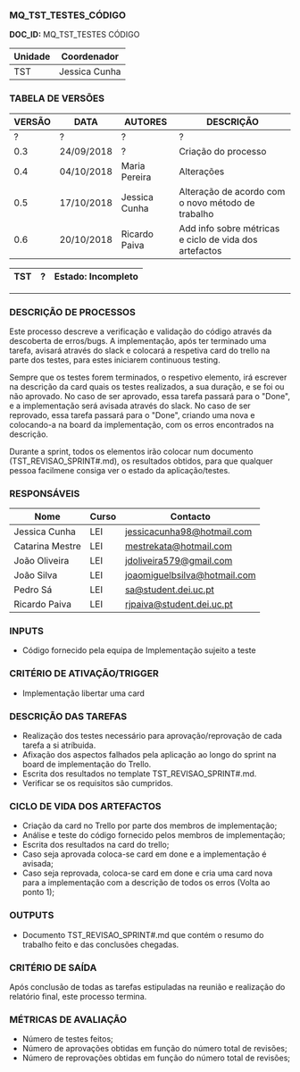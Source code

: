 ### MQ_TST_TESTES_CÓDIGO

**DOC_ID:** MQ_TST_TESTES CÓDIGO

| Unidade | Coordenador   |
| ------- | ------------- |
| TST     | Jessica Cunha |

### TABELA DE VERSÕES
| VERSÃO | DATA       | AUTORES       | DESCRIÇÃO                                              |
| ------ | ---------- | ------------- | ------------------------------------------------------ |
| ?      | ?          | ?             | ?                                                      |
| 0.3    | 24/09/2018 | ?             | Criação do processo                                    |
| 0.4    | 04/10/2018 | Maria Pereira | Alterações                                             |
| 0.5    | 17/10/2018 | Jessica Cunha | Alteração de acordo com o novo método de trabalho      |
| 0.6    | 20/10/2018 | Ricardo Paiva | Add info sobre métricas e ciclo de vida dos artefactos |

| TST | ? | Estado: Incompleto |
| - | - | - |

------

### DESCRIÇÃO DE PROCESSOS
Este processo descreve a verificação e validação do código através da descoberta de erros/bugs. A implementação, após ter terminado uma tarefa, avisará através do slack e colocará a respetiva card do trello na parte dos testes,  para estes iniciarem continuous testing.

Sempre que os testes forem terminados, o respetivo elemento, irá escrever na descrição da card quais os testes realizados, a sua duração, e se foi ou não aprovado. No caso de ser aprovado, essa tarefa passará para o "Done", e a implementação será avisada através do slack. No caso de ser reprovado, essa tarefa passará para o "Done", criando uma nova e colocando-a na board da implementação, com os erros encontrados na descrição.

Durante a sprint, todos os elementos irão colocar num documento (TST_REVISAO_SPRINT#.md), os resultados obtidos, para que qualquer pessoa facilmene consiga ver o estado da aplicação/testes.

### RESPONSÁVEIS
| Nome            | Curso | Contacto                     |
| --------------- | ----- | ---------------------------- |
| Jessica Cunha   | LEI   | jessicacunha98@hotmail.com   |
| Catarina Mestre | LEI   | mestrekata@hotmail.com       |
| João Oliveira   | LEI   | jdoliveira579@gmail.com      |
| João Silva      | LEI   | joaomiguelbsilva@hotmail.com |
| Pedro Sá        | LEI   | sa@student.dei.uc.pt         |
| Ricardo Paiva   | LEI   | rjpaiva@student.dei.uc.pt    |

### INPUTS
- Código fornecido pela equipa de Implementação sujeito a teste

### CRITÉRIO DE ATIVAÇÃO/TRIGGER
- Implementação libertar uma card

### DESCRIÇÃO DAS TAREFAS
- Realização dos testes necessário para aprovação/reprovação de cada tarefa a si atríbuida.
- Afixação dos aspectos falhados pela aplicação ao longo do sprint na board de implementação do Trello.
- Escrita dos resultados no template TST_REVISAO_SPRINT#.md.
- Verificar se os requisitos são cumpridos.

### CICLO DE VIDA DOS ARTEFACTOS
- Criação da card no Trello por parte dos membros de implementação;
- Análise e teste do código fornecido pelos membros de implementação;
- Escrita dos resultados na card do trello;
- Caso seja aprovada coloca-se card em done e a implementação é avisada;
- Caso seja reprovada, coloca-se card em done e cria uma card nova para a implementação com a descrição de todos os erros (Volta ao ponto 1);



### OUTPUTS
- Documento TST_REVISAO_SPRINT#.md que contém o resumo do trabalho feito e das conclusões chegadas.

### CRITÉRIO DE SAÍDA
Após conclusão de todas as tarefas estipuladas na reunião e realização do relatório final, este processo termina.

### MÉTRICAS DE AVALIAÇÃO
- Número de testes feitos;
- Número de aprovações obtidas em função do número total de revisões;
- Número de reprovações obtidas em função do número total de revisões;